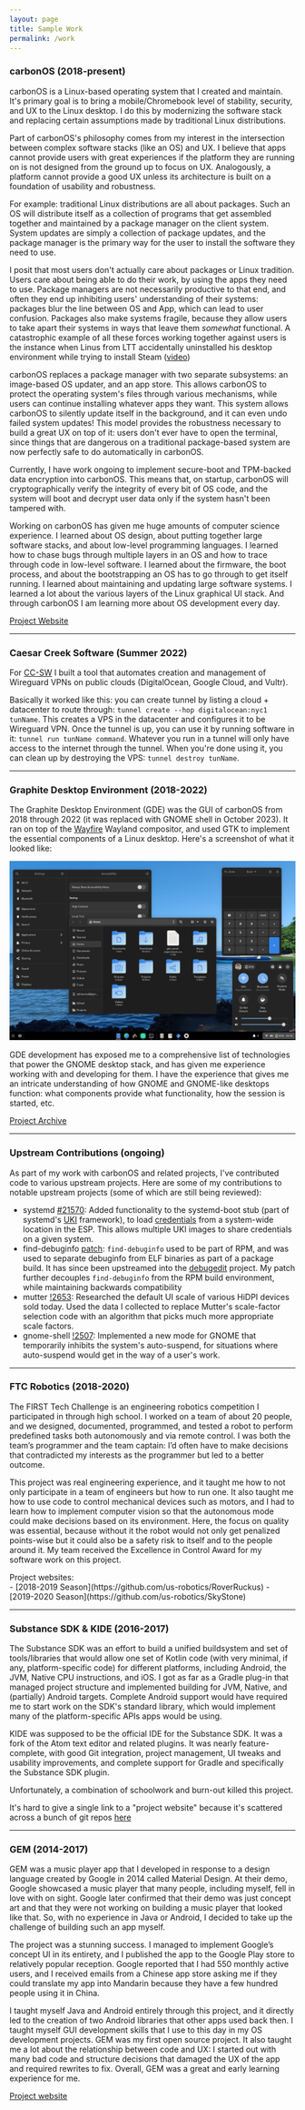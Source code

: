 ```yaml
---
layout: page
title: Sample Work
permalink: /work
---
```


### carbonOS (2018-present)

carbonOS is a Linux-based operating system that I created and maintain. It's
primary goal is to bring a mobile/Chromebook level of stability, security, and
UX to the Linux desktop. I do this by modernizing the software stack and
replacing certain assumptions made by traditional Linux distributions.

Part of carbonOS's philosophy comes from my interest in the intersection between
complex software stacks (like an OS) and UX. I believe that apps cannot provide
users with great experiences if the platform they are running on is not designed
from the ground up to focus on UX. Analogously, a platform cannot provide a good
UX unless its architecture is built on a foundation of usability and robustness.  

For example: traditional Linux distributions are all about packages. Such an OS
will distribute itself as a collection of programs that get assembled together
and maintained by a package manager on the client system. System updates are
simply a collection of package updates, and the package manager is the primary
way for the user to install the software they need to use.

I posit that most users don't actually care about packages or Linux tradition.
Users care about being able to do their work, by using the apps they need to use.
Package managers are not necessarily productive to that end, and often they
end up inhibiting users' understanding of their systems: packages blur the line
between OS and App, which can lead to user confusion. Packages also make systems
fragile, because they allow users to take apart their systems in ways that leave
them *somewhat* functional. A catastrophic example of all these forces working
together against users is the instance when Linus from LTT accidentally
uninstalled his desktop environment while trying to install Steam
([video](https://www.youtube.com/watch?v=0506yDSgU7M))

carbonOS replaces a package manager with two separate subsystems: an image-based
OS updater, and an app store. This allows carbonOS to protect the operating
system's files through various mechanisms, while users can continue installing
whatever apps they want. This system allows carbonOS to silently update itself in
the background, and it can even undo failed system updates! This model provides
the robustness necessary to build a great UX on top of it: users don't ever have
to open the terminal, since things that are dangerous on a traditional
package-based system are now perfectly safe to do automatically in carbonOS. 

Currently, I have work ongoing to implement secure-boot and TPM-backed data
encryption into carbonOS. This means that, on startup, carbonOS will cryptographically
verify the integrity of every bit of OS code, and the system will boot and decrypt
user data only if the system hasn't been tampered with.

Working on carbonOS has given me huge amounts of computer science experience. I
learned about OS design, about putting together large software stacks, and about
low-level programming languages. I learned how to chase bugs through multiple
layers in an OS and how to trace through code in low-level software. I learned
about the firmware, the boot process, and about the bootstrapping an OS has to go
through to get itself running. I learned about maintaining and updating large
software systems. I learned a lot about the various layers of the Linux graphical
UI stack. And through carbonOS I am learning more about OS development every day.

[Project Website](https://carbon.sh)

---

### Caesar Creek Software (Summer 2022)

For [CC-SW](https://www.cc-sw.com/) I built a tool that automates creation
and management of Wireguard VPNs on public clouds (DigitalOcean, Google Cloud,
and Vultr). 

Basically it worked like this: you can create tunnel by listing a cloud + datacenter
to route through: `tunnel create --hop digitalocean:nyc1 tunName`. This creates
a VPS in the datacenter and configures it to be Wireguard VPN. Once the tunnel
is up, you can use it by running software in it: `tunnel run tunName command`.
Whatever you run in a tunnel will only have access to the internet through the
tunnel. When you're done using it, you can clean up by destroying the VPS:
`tunnel destroy tunName`.

---

### Graphite Desktop Environment (2018-2022)

The Graphite Desktop Environment (GDE) was the GUI of carbonOS from 2018
through 2022 (it was replaced with GNOME shell in October 2023). It ran on top
of the [Wayfire](https://wayfire.org/) Wayland compositor, and used GTK to
implement the essential components of a Linux desktop. Here's a screenshot
of what it looked like:

![carbonOS's Graphical Environment](/assets/gde.png)

GDE development has exposed me to a comprehensive list of technologies that
power the GNOME desktop stack, and has given me experience working with and
developing for them. I have the experience that gives me an intricate
understanding of how GNOME and GNOME-like desktops function: what components
provide what functionality, how the session is started, etc.

[Project Archive](https://gitlab.com/groups/carbonOS/gde/-/archived)

---

### Upstream Contributions (ongoing)

As part of my work with carbonOS and related projects, I've contributed code
to various upstream projects. Here are some of my contributions to notable
upstream projects (some of which are still being reviewed):

- systemd [#21570](https://github.com/systemd/systemd/pull/21570): Added
  functionality to the systemd-boot stub (part of systemd's
  [UKI](https://uapi-group.org/specifications/specs/unified_kernel_image/)
  framework), to load [credentials](https://systemd.io/CREDENTIALS/) from
  a system-wide location in the ESP. This allows multiple UKI images to share
  credentials on a given system.
- find-debuginfo [patch](https://sourceware.org/pipermail/debugedit/2022-June/000155.html):
  `find-debuginfo` used to be part of RPM, and was used to separate debuginfo
  from ELF binaries as part of a package build. It has since been upstreamed into
  the [debugedit](https://sourceware.org/debugedit/) project. My patch further
  decouples `find-debuginfo` from the RPM build environment, while maintaining
  backwards compatibility
- mutter [!2653](https://gitlab.gnome.org/GNOME/mutter/-/merge_requests/2653):
  Researched the default UI scale of various HiDPI devices sold today. Used the
  data I collected to replace Mutter's scale-factor selection code with an 
  algorithm that picks much more appropriate scale factors.
- gnome-shell [!2507](https://gitlab.gnome.org/GNOME/gnome-shell/-/merge_requests/2507):
  Implemented a new mode for GNOME that temporarily inhibits the system's
  auto-suspend, for situations where auto-suspend would get in the way of a
  user's work.

---

### FTC Robotics (2018-2020)

The FIRST Tech Challenge is an engineering robotics competition I participated in
through high school. I worked on a team of about 20 people, and we designed, documented,
programmed, and tested a robot to perform predefined tasks both autonomously and
via remote control. I was both the team’s programmer and the team captain: I’d
often have to make decisions that contradicted my interests as the programmer
but led to a better outcome.

This project was real engineering experience, and it taught me how to not only
participate in a team of engineers but how to run one. It also taught me how to
use code to control mechanical devices such as motors, and I had to learn how to 
implement computer vision so that the autonomous mode could make decisions based
on its environment. Here, the focus on quality was essential, because without it
the robot would not only get penalized points-wise but it could also be a safety
risk to itself and to the people around it. My team received the Excellence in
Control Award for my software work on this project.

<p style="margin-bottom: 0px;">Project websites:</p>
- [2018-2019 Season](https://github.com/us-robotics/RoverRuckus)
- [2019-2020 Season](https://github.com/us-robotics/SkyStone)

---

### Substance SDK & KIDE (2016-2017)

The Substance SDK was an effort to build a unified buildsystem and set of
tools/libraries that would allow one set of Kotlin code (with very minimal,
if any, platform-specific code) for different platforms, including
Android, the JVM, Native CPU instructions, and iOS. I got as far as a Gradle
plug-in that managed project structure and implemented building for
JVM, Native, and (partially) Android targets. Complete Android support would
have required me to start work on the SDK's standard library, which would
implement many of the platform-specific APIs apps would be using.

KIDE was supposed to be the official IDE for the Substance SDK. It was a fork
of the Atom text editor and related plugins. It was nearly feature-complete,
with good Git integration, project management, UI tweaks and usability improvements,
and complete support for Gradle and specifically the Substance SDK plugin.

Unfortunately, a combination of schoolwork and burn-out killed this project.

It's hard to give a single link to a "project website" because it's scattered
across a bunch of git repos [here](https://github.com/SubstanceMobile)

---

### GEM (2014-2017)

GEM was a music player app that I developed in response to a design language
created by Google in 2014 called Material Design. At their demo, Google showcased
a music player that many people, including myself, fell in love with on sight.
Google later confirmed that their demo was just concept art and that they were
not working on building a music player that looked like that. So, with no
experience in Java or Android, I decided to take up the challenge of building
such an app myself.

The project was a stunning success. I managed to implement Google’s concept UI in
its entirety, and I published the app to the Google Play store to relatively
popular reception. Google reported that I had 550 monthly active users, and I
received emails from a Chinese app store asking me if they could translate my
app into Mandarin because they have a few hundred people using it in China.

I taught myself Java and Android entirely through this project, and it directly
led to the creation of two Android libraries that other apps used back then. I
taught myself GUI development skills that I use to this day in my OS development
projects. GEM was my first open source project. It also taught me a lot
about the relationship between code and UX: I started out with many bad code and
structure decisions that damaged the UX of the app and required rewrites to fix.
Overall, GEM was a great and early learning experience for me.

[Project website](https://github.com/SubstanceMobile/GEM)
